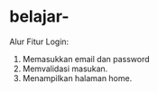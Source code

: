 # belajar-
Alur Fitur Login:
1. Memasukkan email dan password
2. Memvalidasi masukan.
3. Menampilkan halaman home.
